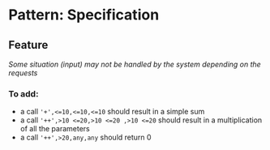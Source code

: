 # Pattern: Specification

## Feature 

*Some situation (input) may not be handled by the system depending on the requests*

### To add:
 - a call `'+',<=10,<=10,<=10`  should result in a simple sum 
 - a call `'++',>10 <=20,>10 <=20 ,>10 <=20` should result in a multiplication of all the parameters
 - a call `'++',>20,any,any` should return 0
